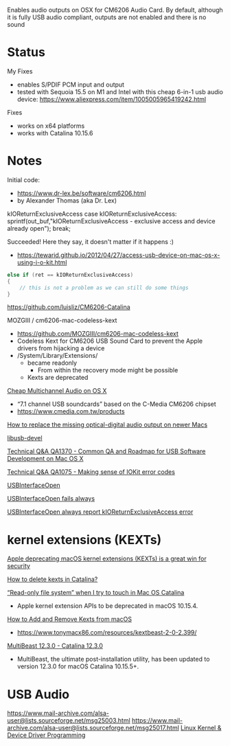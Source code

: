 Enables audio outputs on OSX for CM6206 Audio Card. By default, although it is fully USB audio compliant, outputs are not enabled and there is no sound

# Status

My Fixes
+ enables S/PDIF PCM input and output
+ tested with Sequoia 15.5 on M1 and Intel with this cheap 6-in-1 usb audio device: https://www.aliexpress.com/item/1005005965419242.html


Fixes 
+ works on x64 platforms
+ works with Catalina 10.15.6

# Notes

Initial code: 
+ https://www.dr-lex.be/software/cm6206.html
+ by Alexander Thomas (aka Dr. Lex)

kIOReturnExclusiveAccess
case kIOReturnExclusiveAccess: sprintf(out_buf,"kIOReturnExclusiveAccess - exclusive access and device already open"); break;

Succeeded! Here they say, it doesn't matter if it happens :)
+ https://tewarid.github.io/2012/04/27/access-usb-device-on-mac-os-x-using-i-o-kit.html

```cpp
else if (ret == kIOReturnExclusiveAccess)
{
    // this is not a problem as we can still do some things
}
```

https://github.com/luisliz/CM6206-Catalina

MOZGIII / cm6206-mac-codeless-kext
+ https://github.com/MOZGIII/cm6206-mac-codeless-kext
+ Codeless Kext for CM6206 USB Sound Card to prevent the Apple drivers from hijacking a device
+ /System/Library/Extensions/
    + became readonly
        + From within the recovery mode might be possible
    + Kexts are deprecated

[Cheap Multichannel Audio on OS X](https://www.zachpoff.com/resources/cheap-multichannel-audio-on-os-x/)
+ “7.1 channel USB soundcards” based on the C-Media CM6206 chipset
+ https://www.cmedia.com.tw/products

[How to replace the missing optical-digital audio output on newer Macs](https://www.macworld.com/article/3205890/how-to-replace-the-missing-optical-digital-audio-output-on-newer-macs.html)

[libusb-devel](https://sourceforge.net/p/libusb/mailman/libusb-devel/thread/4A12EB24.8080105%40probo.com/)


[Technical Q&A QA1370 - Common QA and Roadmap for USB Software Development on Mac OS X](http://mirror.informatimago.com/next/developer.apple.com/qa/qa2004/qa1370.html)

[Technical Q&A QA1075 - Making sense of IOKit error codes](http://mirror.informatimago.com/next/developer.apple.com/qa/qa2001/qa1075.html)

[USBInterfaceOpen](https://developer.apple.com/documentation/iokit/iousbinterfaceinterface192/1558701-usbinterfaceopen?language=objc)

[USBInterfaceOpen fails always](https://developer.apple.com/forums/thread/20953)

[USBInterfaceOpen always report kIOReturnExclusiveAccess error](https://stackoverflow.com/questions/31699051/usbinterfaceopen-always-report-kioreturnexclusiveaccess-error)

# kernel extensions (KEXTs)

[Apple deprecating macOS kernel extensions (KEXTs) is a great win for security](https://www.zdnet.com/article/apple-deprecating-macos-kernel-extensions-kexts-is-a-great-win-for-security/)

[How to delete kexts in Catalina?](https://apple.stackexchange.com/questions/372684/how-to-delete-kexts-in-catalina)

[“Read-only file system” when I try to touch in Mac OS Catalina](https://superuser.com/questions/1495124/read-only-file-system-when-i-try-to-touch-in-mac-os-catalina)
+ Apple kernel extension APIs to be deprecated in macOS 10.15.4.

[How to Add and Remove Kexts from macOS](https://www.maketecheasier.com/add-remove-kexts-from-macos/)
+ https://www.tonymacx86.com/resources/kextbeast-2-0-2.399/

[MultiBeast 12.3.0 - Catalina 12.3.0](https://www.tonymacx86.com/resources/multibeast-12-3-0-catalina.491/)
+ MultiBeast, the ultimate post-installation utility, has been updated to version 12.3.0 for macOS Catalina 10.15.5+.

# USB Audio

https://www.mail-archive.com/alsa-user@lists.sourceforge.net/msg25003.html
https://www.mail-archive.com/alsa-user@lists.sourceforge.net/msg25017.html
[Linux Kernel & Device Driver Programming](http://www.cs.fsu.edu/~baker/devices/)